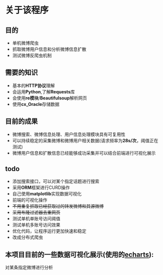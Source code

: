 # 关于该程序
## 目的
- 单机微博爬虫
- 抓取微博用户信息和分析微博信息扩散
- 测试微博反爬虫机制

## 需要的知识
- 基本的**HTTP协议**理解
- 会运用**Python**,了解**Requests**库
- 会使用**re模块**/**Beautifulsoup**解析网页
- 使用**cx_Oracle**存储数据

## 目前的成果
- 微博搜索、微博信息处理、用户信息处理模块具有可复用性
- 可以持续稳定的采集微博和微博用户相关数据(请求频率为**28s/次**，阈值正在测试)
- 微博用户信息和扩散信息已经能够成功采集并可以结合前端进行可视化展示

## todo
- 添加搜索接口，可以对某个指定话题进行搜索
- 采用**ORM**框架进行CURD操作
- 自己使用**matplotlib**实现数据可视化
- 前端的可视化操作
- ~~不用重复抓取已经获取过的转发微博和其源微博~~
- ~~采用布隆过滤器去重网页~~
- 测试单机单账号访问阈值
- 测试单机多账号访问效果
- 优化代码，让程序运行更加快速和稳定
- 改成分布式爬虫


## 本项目目前的一些数据可视化展示(使用的[echarts](http://echarts.baidu.com)):
对某条指定微博进行分析
